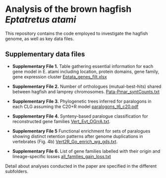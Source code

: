 
# Analysis of the brown hagfish *Eptatretus atami*

This repository contains the code employed to investigate the hagfish genome, as well as key data files. 

## Supplementary data files

* **Supplementary File 1.** Table gathering essential  information for each gene model in E. atami including location, protein domains, gene family, gene expression cluster [Eptata_genes_filt.xlsx](https://github.com/fmarletaz/hagfish/blob/main/Functional/Eptata_genes_filt.xlsx)
* **Supplementary File 2.** Number of orthologues (mutual-best-hits) shared between hagfish and lamprey chromosomes. [Pata-Pmar_syntCounts.txt](https://github.com/fmarletaz/hagfish/blob/main/Synteny/Pata-Pmar_syntCounts.txt)
* **Supplementary File 3.** Phylogenetic trees inferred for paralogons in each CLG assuming the C20+R model   [paralogons_t6_c20.pdf](https://github.com/fmarletaz/hagfish/blob/main/Paralogons/paralogons_t6_c20.pdf)
* **Supplementary File 4.** Synteny-based paralogue classification for reconstructed gene families [Vert_Evt_OGrrA.txt](https://github.com/fmarletaz/hagfish/blob/main/Paralogons/Vert_Evt_OGrrA.txt). 

* **Supplementary File 5**  Functional enrichment for sets of paralogues showing distinct retention patterns after genome duplications in vertebrates (Fig. 4b) [Vert2R_Go_enrich_wg_gds.txt](https://github.com/fmarletaz/hagfish/blob/main/Functional/Vert2R_Go_enrich_long_wg_gds.txt). 

* **Supplementary File 6.** List of gene families labelled with their origin and lineage-specific losses [all_families_gain_loss.txt](https://github.com/fmarletaz/hagfish/blob/main/Gene%20families/all_families_gain_loss.txt)
 

Detail about analyses conducted in the paper are specified in the different subfolders. 


